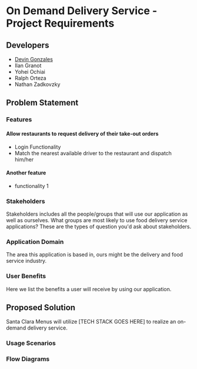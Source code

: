# On Demand Delivery Service - Project Requirements

## Developers
* [Devin Gonzales](https://github.com/DJGonzales96)
* Ilan Granot
* Yohei Ochiai
* Ralph Orteza
* Nathan Zadkovzky

## Problem Statement
### Features
#### Allow restaurants to request delivery of their take-out orders
* Login Functionality
* Match the nearest available driver to the restaurant and dispatch him/her
#### Another feature
* functionality 1

### Stakeholders
Stakeholders includes all the people/groups that will use our application as well as ourselves. What groups are most likely to use food delivery service applications? These are the types of question you'd ask about stakeholders.

### Application Domain
The area this application is based in, ours might be the delivery and food service industry.

### User Benefits
Here we list the benefits a user will receive by using our application.

## Proposed Solution
Santa Clara Menus will utilize [TECH STACK GOES HERE] to realize an on-demand delivery service.

### Usage Scenarios

### Flow Diagrams

